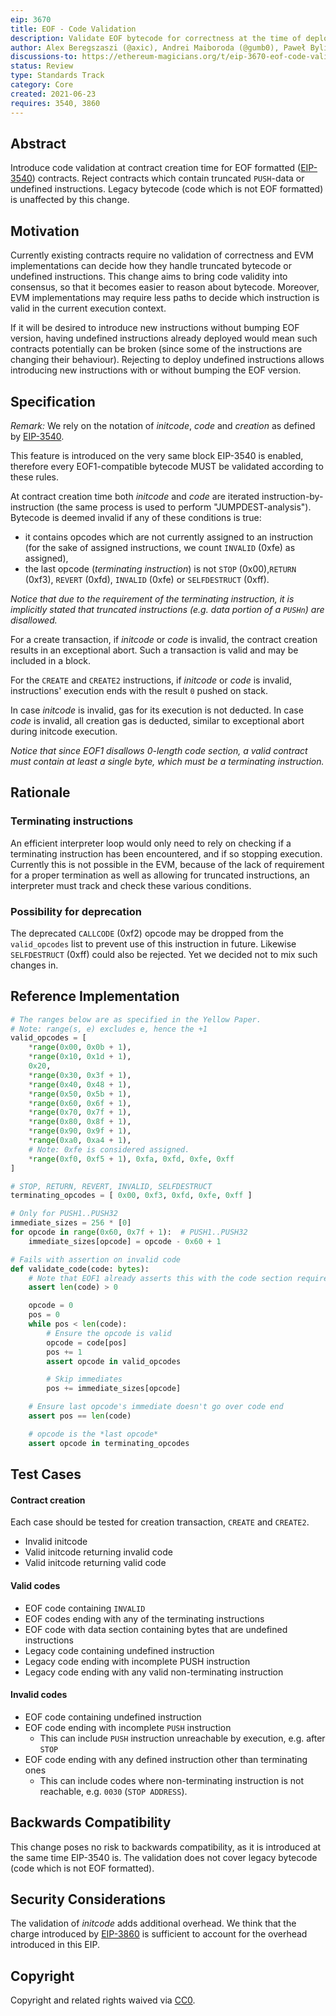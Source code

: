 ```yaml
---
eip: 3670
title: EOF - Code Validation
description: Validate EOF bytecode for correctness at the time of deployment.
author: Alex Beregszaszi (@axic), Andrei Maiboroda (@gumb0), Paweł Bylica (@chfast)
discussions-to: https://ethereum-magicians.org/t/eip-3670-eof-code-validation/6693
status: Review
type: Standards Track
category: Core
created: 2021-06-23
requires: 3540, 3860
---
```


## Abstract

Introduce code validation at contract creation time for EOF formatted ([EIP-3540](./eip-3540.md)) contracts. Reject contracts which contain truncated `PUSH`-data or undefined instructions. Legacy bytecode (code which is not EOF formatted) is unaffected by this change.

## Motivation

Currently existing contracts require no validation of correctness and EVM implementations can decide how they handle truncated bytecode or undefined instructions. This change aims to bring code validity into consensus, so that it becomes easier to reason about bytecode. Moreover, EVM implementations may require less paths to decide which instruction is valid in the current execution context.

If it will be desired to introduce new instructions without bumping EOF version, having undefined instructions already deployed would mean such contracts potentially can be broken (since some of the instructions are changing their behaviour). Rejecting to deploy undefined instructions allows introducing new instructions with or without bumping the EOF version.

## Specification

*Remark:* We rely on the notation of *initcode*, *code* and *creation* as defined by [EIP-3540](./eip-3540.md).

This feature is introduced on the very same block EIP-3540 is enabled, therefore every EOF1-compatible bytecode MUST be validated according to these rules.

At contract creation time both *initcode* and *code* are iterated instruction-by-instruction (the same process is used to perform "JUMPDEST-analysis"). Bytecode is deemed invalid if any of these conditions is true:
- it contains opcodes which are not currently assigned to an instruction (for the sake of assigned instructions, we count `INVALID` (0xfe) as assigned),
- the last opcode (*terminating instruction*) is not `STOP` (0x00),`RETURN` (0xf3), `REVERT` (0xfd), `INVALID` (0xfe) or `SELFDESTRUCT` (0xff).

*Notice that due to the requirement of the terminating instruction, it is implicitly stated that truncated instructions (e.g. data portion of a `PUSHn`) are disallowed.*

For a create transaction, if *initcode* or *code* is invalid, the contract creation results in an exceptional abort. Such a transaction is valid and may be included in a block.

For the `CREATE` and `CREATE2` instructions, if *initcode* or *code* is invalid, instructions' execution ends with the result `0` pushed on stack.

In case *initcode* is invalid, gas for its execution is not deducted. In case *code* is invalid, all creation gas is deducted, similar to exceptional abort during initcode execution.

*Notice that since EOF1 disallows 0-length code section, a valid contract must contain at least a single byte, which must be a terminating instruction.*

## Rationale

### Terminating instructions

An efficient interpreter loop would only need to rely on checking if a terminating instruction has been encountered, and if so stopping execution. Currently this is not possible in the EVM, because of the lack of requirement for a proper termination as well as allowing for truncated instructions, an interpreter must track and check these various conditions.

### Possibility for deprecation

The deprecated `CALLCODE` (0xf2) opcode may be dropped from the `valid_opcodes` list to prevent use of this instruction in future. Likewise `SELFDESTRUCT` (0xff) could also be rejected. Yet we decided not to mix such changes in.

## Reference Implementation

```python
# The ranges below are as specified in the Yellow Paper.
# Note: range(s, e) excludes e, hence the +1
valid_opcodes = [
    *range(0x00, 0x0b + 1),
    *range(0x10, 0x1d + 1),
    0x20,
    *range(0x30, 0x3f + 1),
    *range(0x40, 0x48 + 1),
    *range(0x50, 0x5b + 1),
    *range(0x60, 0x6f + 1),
    *range(0x70, 0x7f + 1),
    *range(0x80, 0x8f + 1),
    *range(0x90, 0x9f + 1),
    *range(0xa0, 0xa4 + 1),
    # Note: 0xfe is considered assigned.
    *range(0xf0, 0xf5 + 1), 0xfa, 0xfd, 0xfe, 0xff
]

# STOP, RETURN, REVERT, INVALID, SELFDESTRUCT
terminating_opcodes = [ 0x00, 0xf3, 0xfd, 0xfe, 0xff ]

# Only for PUSH1..PUSH32
immediate_sizes = 256 * [0]
for opcode in range(0x60, 0x7f + 1):  # PUSH1..PUSH32
    immediate_sizes[opcode] = opcode - 0x60 + 1

# Fails with assertion on invalid code
def validate_code(code: bytes):
    # Note that EOF1 already asserts this with the code section requirements
    assert len(code) > 0

    opcode = 0
    pos = 0
    while pos < len(code):
        # Ensure the opcode is valid
        opcode = code[pos]
        pos += 1
        assert opcode in valid_opcodes

        # Skip immediates
        pos += immediate_sizes[opcode]

    # Ensure last opcode's immediate doesn't go over code end
    assert pos == len(code)

    # opcode is the *last opcode*
    assert opcode in terminating_opcodes
```

## Test Cases

#### Contract creation

Each case should be tested for creation transaction, `CREATE` and `CREATE2`.

- Invalid initcode
- Valid initcode returning invalid code
- Valid initcode returning valid code

#### Valid codes

- EOF code containing `INVALID`
- EOF codes ending with any of the terminating instructions
- EOF code with data section containing bytes that are undefined instructions
- Legacy code containing undefined instruction
- Legacy code ending with incomplete PUSH instruction
- Legacy code ending with any valid non-terminating instruction

#### Invalid codes

- EOF code containing undefined instruction
- EOF code ending with incomplete `PUSH` instruction
    - This can include `PUSH` instruction unreachable by execution, e.g. after `STOP`
- EOF code ending with any defined instruction other than terminating ones
    - This can include codes where non-terminating instruction is not reachable, e.g. `0030` (`STOP ADDRESS`).

## Backwards Compatibility

This change poses no risk to backwards compatibility, as it is introduced at the same time EIP-3540 is. The validation does not cover legacy bytecode (code which is not EOF formatted).

## Security Considerations

The validation of *initcode* adds additional overhead.  We think that the charge introduced by [EIP-3860](./eip-3860.md) is sufficient to account for the overhead introduced in this EIP.

## Copyright

Copyright and related rights waived via [CC0](../LICENCE).
